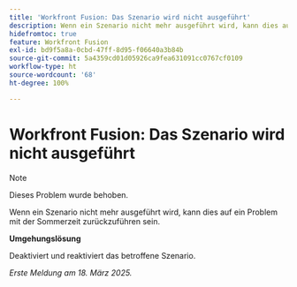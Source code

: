 ```yaml
---
title: 'Workfront Fusion: Das Szenario wird nicht ausgeführt'
description: Wenn ein Szenario nicht mehr ausgeführt wird, kann dies auf ein Problem mit der Sommerzeit zurückzuführen sein. Eine Umgehungslösung ist verfügbar.
hidefromtoc: true
feature: Workfront Fusion
exl-id: bd9f5a8a-0cbd-47ff-8d95-f06640a3b84b
source-git-commit: 5a4359cd01d05926ca9fea631091cc0767cf0109
workflow-type: ht
source-wordcount: '68'
ht-degree: 100%

---
```


# Workfront Fusion: Das Szenario wird nicht ausgeführt

>[!NOTE]
>
>Dieses Problem wurde behoben.

Wenn ein Szenario nicht mehr ausgeführt wird, kann dies auf ein Problem mit der Sommerzeit zurückzuführen sein.

**Umgehungslösung**

Deaktiviert und reaktiviert das betroffene Szenario.

_Erste Meldung am 18. März 2025._

